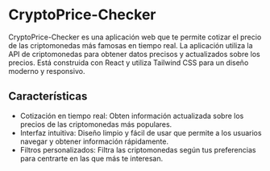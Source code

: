 <h1>CryptoPrice-Checker</h1>

<p>
CryptoPrice-Checker es una aplicación web que te permite cotizar el precio de las criptomonedas más famosas en tiempo real. La aplicación utiliza la API de criptomonedas para obtener datos precisos y actualizados sobre los precios. Está construida con React y utiliza Tailwind CSS para un diseño moderno y responsivo.
</p>

<h2>Características</h2>

<ul>
<li>Cotización en tiempo real: Obten información actualizada sobre los precios de las criptomonedas más populares.</li>
<li>Interfaz intuitiva: Diseño limpio y fácil de usar que permite a los usuarios navegar y obtener información rápidamente.</li>
<li>Filtros personalizados: Filtra las criptomonedas según tus preferencias para centrarte en las que más te interesan.</li>
</ul>